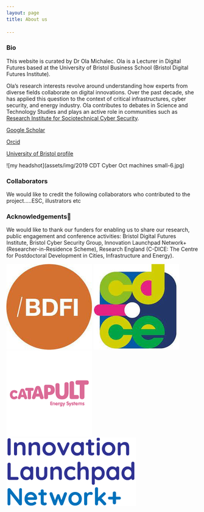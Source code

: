 ```yaml
---
layout: page
title: About us

---
```

### Bio
This website is curated by Dr Ola Michalec. Ola is a Lecturer in Digital Futures based at the University of Bristol Business School (Bristol Digital Futures Institute).

Ola’s research interests revolve around understanding how experts from diverse fields collaborate on digital innovations. Over the past decade, she has applied this question to the context of critical infrastructures, cyber security, and energy industry. Ola contributes to debates in Science and Technology Studies and plays an active role in communities such as [Research Institute for Sociotechnical Cyber Security](https://riscs.org.uk/).

[Google Scholar](https://scholar.google.com/citations?user=abDmargAAAAJ&hl=en&oi=ao)


[Orcid](https://orcid.org/0000-0003-3807-0197)


[University of Bristol profile](https://www.bristol.ac.uk/people/person/Ola-Michalec-71ecc9a4-46cc-44f7-b382-ab767d7dc1c5/)

![my headshot](assets/img/2019 CDT Cyber Oct machines small-6.jpg)

### Collaborators
We would like to credit the following collaborators who contributed to the project.....ESC, illustrators etc

### Acknowledgements
We would like to thank our funders for enabling us to share our research, public engagement and conference activities: Bristol Digital Futures Institute, Bristol Cyber Security Group, Innovation Launchpad Network+ (Researcher-in-Residence Scheme), Research England (C-DICE: The Centre for Postdoctoral Development in Cities, Infrastructure and Energy).

![bdfi logo](assets/img/bdfi-logo.jpeg)
![cdice](assets/img/cdice.jpeg)
![esc logo](assets/img/esc-logo.png)
![innovation launchpad logo](assets/img/innovationnetwork.png)
